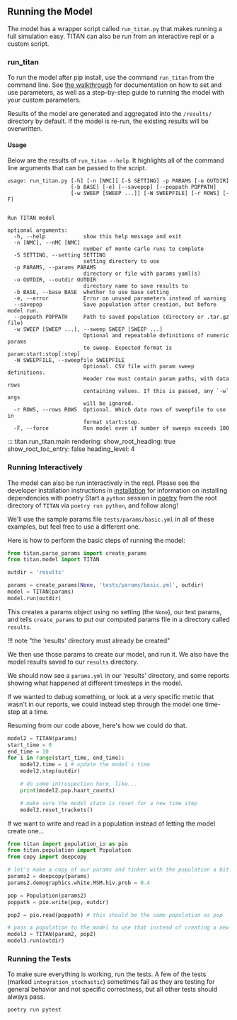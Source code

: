 ## Running the Model

The model has a wrapper script called `run_titan.py` that makes running a full simulation easy.  TITAN can also be run from an interactive repl or a custom script.

### run_titan

To run the model after pip install, use the command `run_titan` from the command line. See [the walkthrough](walkthrough.md) for documentation on how to set and use parameters, as well as a step-by-step guide to running the model with your custom parameters.

Results of the model are generated and aggregated into the `/results/` directory by default. If the model is re-run, the existing results will be overwritten.

#### Usage

Below are the results of `run_titan --help`.  It highlights all of the command line arguments that can be passed to the script.

```
usage: run_titan.py [-h] [-n [NMC]] [-S SETTING] -p PARAMS [-o OUTDIR]
                    [-b BASE] [-e] [--savepop] [--poppath POPPATH]
                    [-w SWEEP [SWEEP ...]] [-W SWEEPFILE] [-r ROWS] [-F]


Run TITAN model

optional arguments:
  -h, --help            show this help message and exit
  -n [NMC], --nMC [NMC]
                        number of monte carlo runs to complete
  -S SETTING, --setting SETTING
                        setting directory to use
  -p PARAMS, --params PARAMS
                        directory or file with params yaml(s)
  -o OUTDIR, --outdir OUTDIR
                        directory name to save results to
  -b BASE, --base BASE  whether to use base setting
  -e, --error           Error on unused parameters instead of warning
  --savepop             Save population after creation, but before model run.
  --poppath POPPATH     Path to saved population (directory or .tar.gz file)
  -w SWEEP [SWEEP ...], --sweep SWEEP [SWEEP ...]
                        Optional and repeatable definitions of numeric params
                        to sweep. Expected format is param:start:stop[:step]
  -W SWEEPFILE, --sweepfile SWEEPFILE
                        Optional. CSV file with param sweep definitions.
                        Header row must contain param paths, with data rows
                        containing values. If this is passed, any `-w` args
                        will be ignored.
  -r ROWS, --rows ROWS  Optional. Which data rows of sweepfile to use in
                        format start:stop.
  -F, --force           Run model even if number of sweeps exceeds 100
```

::: titan.run_titan.main
    rendering:
        show_root_heading: true
        show_root_toc_entry: false
        heading_level: 4


### Running Interactively

The model can also be run interactively in the repl. Please see the developer installation instructions in [installation](user_guide.md) for information on installing dependencies with poetry  Start a `python` session in [poetry](https://python-poetry.org/) from the root directory of `TITAN` via `poetry run python`, and follow along!

We'll use the sample params file `tests/params/basic.yml` in all of these examples, but feel free to use a different one.

Here is how to perform the basic steps of running the model:
```python
from titan.parse_params import create_params
from titan.model import TITAN

outdir = 'results'

params = create_params(None, 'tests/params/basic.yml', outdir)
model = TITAN(params)
model.run(outdir)
```
This creates a params object using no setting (the `None`), our test params, and tells `create_params` to put our computed params file in a directory called `results`.

!!! note "the 'results' directory must already be created"

We then use those params to create our model, and run it.  We also have the model results saved to our `results` directory.

We should now see a `params.yml` in our 'results' directory, and some reports showing what happened at different timesteps in the model.

If we wanted to debug something, or look at a very specific metric that wasn't in our reports, we could instead step through the model one time-step at a time.

Resuming from our code above, here's how we could do that.
```python
model2 = TITAN(params)
start_time = 0
end_time = 10
for i in range(start_time, end_time):
    model2.time = i # update the model's time
    model2.step(outdir)

    # do some introspection here, like...
    print(model2.pop.haart_counts)

    # make sure the model state is reset for a new time step
    model2.reset_trackets()

```

If we want to write and read in a population instead of letting the model create one...

```python
from titan import population_io as pio
from titan.population import Population
from copy import deepcopy

# let's make a copy of our params and tinker with the population a bit
params2 = deepcopy(params)
params2.demographics.white.MSM.hiv.prob = 0.4

pop = Population(params2)
poppath = pio.write(pop, outdir)

pop2 = pio.read(poppath) # this should be the same population as pop

# pass a population to the model to use that instead of creating a new one
model3 = TITAN(param2, pop2)
model3.run(outdir)
```

### Running the Tests

To make sure everything is working, run the tests.  A few of the tests (marked `integration_stochastic`) sometimes fail as they are testing for general behavior and not specific correctness, but all other tests should always pass.

`poetry run pytest`
